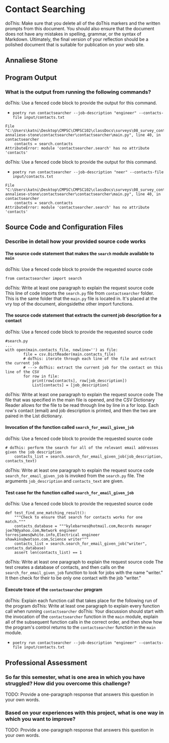 # Contact Searching

doThis: Make sure that you delete all of the doThis markers and the written prompts
from this document. You should also ensure that the document does not have any
mistakes in spelling, grammar, or the syntax of Markdown. Ultimately, the final
version of your reflection should be a polished document that is suitable for
publication on your web site.

## Annaliese Stone

## Program Output

### What is the output from running the following commands?

doThis: Use a fenced code block to provide the output for this command.

- `poetry run contactsearcher --job-description "engineer" --contacts-file input/contacts.txt`

```
File "C:\Users\katni\Desktop\CMPSC\CMPSC102\classDocs\surveys\08_survey_contact_searching-annaliese-stone\contactsearcher\contactsearcher\main.py", line 40, in contactsearcher
    contacts = search.contacts
AttributeError: module 'contactsearcher.search' has no attribute 'contacts'
```

doThis: Use a fenced code block to provide the output for this command.

- `poetry run contactsearcher --job-description "neer" --contacts-file input/contacts.txt`

```
File "C:\Users\katni\Desktop\CMPSC\CMPSC102\classDocs\surveys\08_survey_contact_searching-annaliese-stone\contactsearcher\contactsearcher\main.py", line 40, in contactsearcher
    contacts = search.contacts
AttributeError: module 'contactsearcher.search' has no attribute 'contacts'
```

## Source Code and Configuration Files

### Describe in detail how your provided source code works

#### The source code statement that makes the `search` module available to `main`

doThis: Use a fenced code block to provide the requested source code
```
from contactsearcher import search
```

doThis: Write at least one paragraph to explain the request source code
This line of code imports the `search.py` file from `contactsearcher` folder. This is the same folder that the `main.py` file is located in. It's placed at the vry top of the document, alongsidethe other import functions. 

#### The source code statement that extracts the current job description for a contact

doThis: Use a fenced code block to provide the requested source code
```
#search.py
...
with open(main.contacts_file, newline='') as file:
        file = csv.DictReader(main.contacts_file)
        # doThis: iterate through each line of the file and extract the current job
        # ---> doThis: extract the current job for the contact on this line of the CSV
        for row in file:
            print(row[contacts], row[job_description])
            List[contacts] = [job_description]
```

doThis: Write at least one paragraph to explain the request source code
The file that was specified in the main file is opened, and the CSV Dictionary Reader allows for the file to be read through line by line in a for loop. Each row's contact (email) and job description is printed, and then the two are paired in the List dictionary. 

#### Invocation of the function called `search_for_email_given_job`

doThis: Use a fenced code block to provide the requested source code
```
# doThis: perform the search for all of the relevant email addresses given the job description
    contacts_list = search.search_for_email_given_job(job_description, contacts_text)
```
doThis: Write at least one paragraph to explain the request source code
`search_for_email_given_job` is invoked from the `search.py` file. The arguments `job_description` and `contacts_text` are given. 

#### Test case for the function called `search_for_email_given_job`

doThis: Use a fenced code block to provide the requested source code
```
def test_find_one_matching_result():
    """Check to ensure that search for contacts works for one match."""
    contacts_database = """kylebarnes@hotmail.com,Records manager
joe70@yahoo.com,Network engineer
torresjames@white.info,Electrical engineer
shawkins@watson.com,Science writer"""
    contacts_list = search.search_for_email_given_job("writer", contacts_database)
    assert len(contacts_list) == 1
```

doThis: Write at least one paragraph to explain the request source code
The test creates a database of contacts, and then calls on the `search_for_email_given_job` function to look for jobs with the name "writer." It then check for their to be only one contact with the job "writer."

#### Execute trace of the `contactsearcher` program

doThis: Explain each function call that takes place for the following run of the program
doThis: Write at least one paragraph to explain every function call when running `contactsearcher`
doThis: Your discussion should start with the invocation of the `contactsearcher`
function in the `main` module, explain all of the subsequent function calls in
the correct order, and then show how the program's control returns to the
`contactsearcher` function in the `main` module.

- `poetry run contactsearcher --job-description "engineer" --contacts-file input/contacts.txt`

## Professional Assessment

### So far this semester, what is one area in which you have struggled? How did you overcome this challenge?

TODO: Provide a one-paragraph response that answers this question in your own words.

### Based on your experiences with this project, what is one way in which you want to improve?

TODO: Provide a one-paragraph response that answers this question in your own words.
